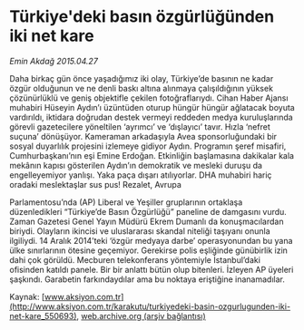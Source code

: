 # Türkiye'deki basın özgürlüğünden iki net kare

*Emin Akdağ 2015.04.27*

<div class="pNewsDetailMainContent" itemprop="articleBody">
 <p>
  Daha birkaç gün önce yaşadığımız iki olay, Türkiye’de basının ne kadar özgür olduğunun ve ne denli baskı altına alınmaya çalışıldığının yüksek çözünürlüklü ve geniş objektifle çekilen fotoğraflarıydı. Cihan Haber Ajansı muhabiri Hüseyin Aydın’ı üzüntüden oturup hüngür hüngür ağlatacak boyuta vardırıldı, iktidara doğrudan destek vermeyi reddeden medya kuruluşlarında görevli gazetecilere yöneltilen ‘ayrımcı’ ve ‘dışlayıcı’ tavır. Hızla ‘nefret suçuna’ dönüşüyor. Kameraman arkadaşıyla Avea sponsorluğundaki bir sosyal duyarlılık projesini izlemeye gidiyor Aydın. Programın şeref misafiri, Cumhurbaşkanı’nın eşi Emine Erdoğan. Etkinliğin başlamasına dakikalar kala mekânın kapısı gösterilen Aydın’ın demokratik ve mesleki duruşu da engelleyemiyor yanlışı. Yaka paça dışarı atılıyorlar. DHA muhabiri hariç oradaki meslektaşlar sus pus! Rezalet, Avrupa
 </p>
 <p>
  Parlamentosu’nda (AP) Liberal ve Yeşiller gruplarının ortaklaşa düzenledikleri “Türkiye’de Basın Özgürlüğü” paneline de damgasını vurdu. Zaman Gazetesi Genel Yayın Müdürü Ekrem Dumanlı da konuşmacılardan biriydi. Olayların ikincisi ve uluslararası skandal niteliği taşıyanı onunla ilgiliydi. 14 Aralık 2014’teki ‘özgür medyaya darbe’ operasyonundan bu yana ülke sınırlarının ötesine geçemiyor. Gerekirse polis eşliğinde günübirlik izin dahi çok görüldü. Mecburen telekonferans yöntemiyle İstanbul’daki ofisinden katıldı panele. Bir bir anlattı bütün olup bitenleri. İzleyen AP üyeleri şaşkındı. Garabetin farkındaydılar ama bu noktaya eriştiğine inanamadılar.
 </p>
</div>


Kaynak: [www.aksiyon.com.tr](http://www.aksiyon.com.tr/karakutu/turkiyedeki-basin-ozgurlugunden-iki-net-kare_550693), [web.archive.org (arşiv bağlantısı)](http://web.archive.org/web/20150807125312/http://www.aksiyon.com.tr/karakutu/turkiyedeki-basin-ozgurlugunden-iki-net-kare_550693)
